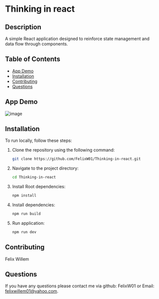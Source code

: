 # Thinking in react

## Description
A simple React application designed to reinforce state management and data flow through components.

## Table of Contents
- [App Demo](#app-demo)
- [Installation](#installation)
- [Contributing](#contributing)
- [Questions](#questions)

## App Demo
![image](https://github.com/user-attachments/assets/69f3e3ec-14a6-43d3-bcec-08a0ed33c9a9)

## Installation
To run locally, follow these steps:

1. Clone the repository using the following command:
    ```bash
    git clone https://github.com/FelixW01/Thinking-in-react.git
    ```

2. Navigate to the project directory:
    ```bash
    cd Thinking-in-react
    ```
3. Install Root dependencies:
    ```bash
    npm install
    ```
    
5. Install dependencies:
    ```bash
    npm run build
    ```

5. Run application:
    ```bash
    npm run dev
    ```


## Contributing
Felix Willem
## Questions
If you have any questions please contact me via github: FelixW01 or Email: felixwillem01@yahoo.com.
